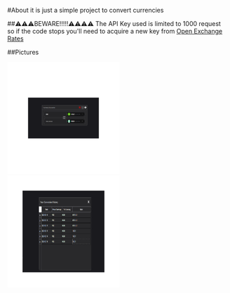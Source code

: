 #About
it is just a simple project to convert currencies


##⚠️⚠️⚠️BEWARE!!!!!⚠️⚠️⚠️⚠️
 The API Key used is limited to 1000 request so if the code stops you'll need to acquire a new key from <a href="https://openexchangerates.org/account/app-ids">Open Exchange Rates<a/>

 ##Pictures

 <img src="https://github.com/samueludobong/currency-converter-app/blob/master/3dgifmaker93136.gif" width= "256"/>&nbsp;&nbsp;&nbsp;<img src="https://github.com/samueludobong/currency-converter-app/blob/master/3dgifmaker86200.gif" width= "256"/>
 
